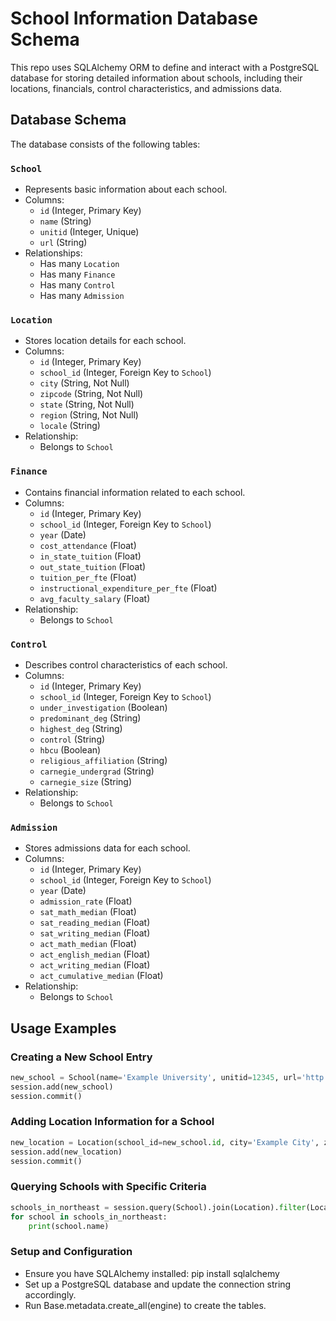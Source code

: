# School Information Database Schema

This repo uses SQLAlchemy ORM to define and interact with a PostgreSQL database for storing detailed information about schools, including their locations, financials, control characteristics, and admissions data.

## Database Schema

The database consists of the following tables:

### `School`

- Represents basic information about each school.
- Columns:
  - `id` (Integer, Primary Key)
  - `name` (String)
  - `unitid` (Integer, Unique)
  - `url` (String)
- Relationships:
  - Has many `Location`
  - Has many `Finance`
  - Has many `Control`
  - Has many `Admission`

### `Location`

- Stores location details for each school.
- Columns:
  - `id` (Integer, Primary Key)
  - `school_id` (Integer, Foreign Key to `School`)
  - `city` (String, Not Null)
  - `zipcode` (String, Not Null)
  - `state` (String, Not Null)
  - `region` (String, Not Null)
  - `locale` (String)
- Relationship:
  - Belongs to `School`

### `Finance`

- Contains financial information related to each school.
- Columns:
  - `id` (Integer, Primary Key)
  - `school_id` (Integer, Foreign Key to `School`)
  - `year` (Date)
  - `cost_attendance` (Float)
  - `in_state_tuition` (Float)
  - `out_state_tuition` (Float)
  - `tuition_per_fte` (Float)
  - `instructional_expenditure_per_fte` (Float)
  - `avg_faculty_salary` (Float)
- Relationship:
  - Belongs to `School`

### `Control`

- Describes control characteristics of each school.
- Columns:
  - `id` (Integer, Primary Key)
  - `school_id` (Integer, Foreign Key to `School`)
  - `under_investigation` (Boolean)
  - `predominant_deg` (String)
  - `highest_deg` (String)
  - `control` (String)
  - `hbcu` (Boolean)
  - `religious_affiliation` (String)
  - `carnegie_undergrad` (String)
  - `carnegie_size` (String)
- Relationship:
  - Belongs to `School`

### `Admission`

- Stores admissions data for each school.
- Columns:
  - `id` (Integer, Primary Key)
  - `school_id` (Integer, Foreign Key to `School`)
  - `year` (Date)
  - `admission_rate` (Float)
  - `sat_math_median` (Float)
  - `sat_reading_median` (Float)
  - `sat_writing_median` (Float)
  - `act_math_median` (Float)
  - `act_english_median` (Float)
  - `act_writing_median` (Float)
  - `act_cumulative_median` (Float)
- Relationship:
  - Belongs to `School`

## Usage Examples

### Creating a New School Entry

```python
new_school = School(name='Example University', unitid=12345, url='http://www.example.edu')
session.add(new_school)
session.commit()
```

### Adding Location Information for a School

```python
new_location = Location(school_id=new_school.id, city='Example City', zipcode='12345', state='XY', region='Northeast', locale='Urban')
session.add(new_location)
session.commit()
```

### Querying Schools with Specific Criteria

```python
schools_in_northeast = session.query(School).join(Location).filter(Location.region == 'Northeast').all()
for school in schools_in_northeast:
    print(school.name)
```

### Setup and Configuration

- Ensure you have SQLAlchemy installed: pip install sqlalchemy
- Set up a PostgreSQL database and update the connection string accordingly.
- Run Base.metadata.create_all(engine) to create the tables.
